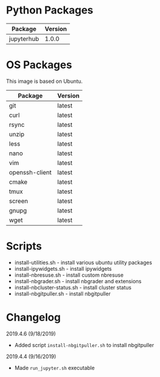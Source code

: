 # Python Packages

| Package    | Version |
| ---------- | ------- |
| jupyterhub | 1.0.0   |

# OS Packages

This image is based on Ubuntu.

| Package        | Version |
| -------------- | ------- |
| git            | latest  |
| curl           | latest  |
| rsync          | latest  |
| unzip          | latest  |
| less           | latest  |
| nano           | latest  |
| vim            | latest  |
| openssh-client | latest  |
| cmake          | latest  |
| tmux           | latest  |
| screen         | latest  |
| gnupg          | latest  |
| wget           | latest  |

# Scripts

* install-utilities.sh - install various ubuntu utility packages
* install-ipywidgets.sh - install ipywidgets
* install-nbresuse.sh - install custom nbresuse
* install-nbgrader.sh - install nbgrader and extensions
* install-nbcluster-status.sh - install cluster status
* install-nbgitpuller.sh - install nbgitpuller

# Changelog

2019.4.6 (9/18/2019)

* Added script `install-nbgitpuller.sh` to install nbgitpuller

2019.4.4 (9/16/2019)

* Made `run_jupyter.sh` executable
